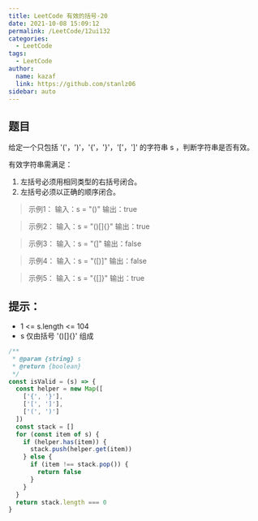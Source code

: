 ```yaml
---
title: LeetCode 有效的括号-20
date: 2021-10-08 15:09:12
permalink: /LeetCode/12ui132
categories: 
  - LeetCode
tags: 
  - LeetCode
author: 
  name: kazaf
  link: https://github.com/stanlz06
sidebar: auto
---
```



## 题目
给定一个只包括 '('，')'，'{'，'}'，'['，']' 的字符串 s ，判断字符串是否有效。

有效字符串需满足：

1. 左括号必须用相同类型的右括号闭合。
2. 左括号必须以正确的顺序闭合。

> 示例1：
输入：s = "()"
输出：true

> 示例2：
输入：s = "()[]{}"
输出：true

> 示例3：
输入：s = "(]"
输出：false

> 示例4：
输入：s = "([)]"
输出：false

> 示例5：
输入：s = "{[]}"
输出：true

## 提示：
- 1 <= s.length <= 104
- s 仅由括号 '()[]{}' 组成

``` js
/**
 * @param {string} s
 * @return {boolean}
 */
const isValid = (s) => {
  const helper = new Map([
    ['{', '}'],
    ['[', ']'],
    ['(', ')']
  ])
  const stack = []
  for (const item of s) {
    if (helper.has(item)) {
      stack.push(helper.get(item))
    } else {
      if (item !== stack.pop()) {
        return false
      }
    }
  }
  return stack.length === 0
}
```